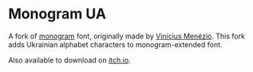 # Monogram UA

A fork of [monogram](https://datagoblin.itch.io/monogram) font, originally made by [Vinícius Menézio](https://datagoblin.itch.io/). This fork adds Ukrainian alphabet characters to monogram-extended font.

Also available to download on [itch.io](https://dmitriy-shmilo.itch.io/monogram-ua).
